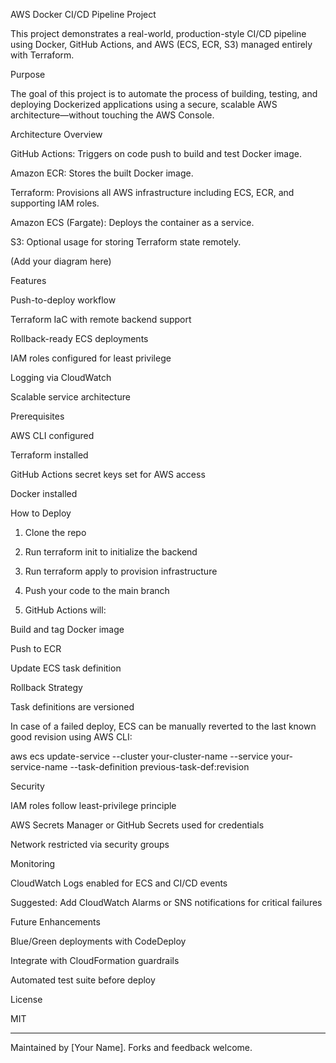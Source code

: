 AWS Docker CI/CD Pipeline Project

This project demonstrates a real-world, production-style CI/CD pipeline using Docker, GitHub Actions, and AWS (ECS, ECR, S3) managed entirely with Terraform.

Purpose

The goal of this project is to automate the process of building, testing, and deploying Dockerized applications using a secure, scalable AWS architecture—without touching the AWS Console.

Architecture Overview

GitHub Actions: Triggers on code push to build and test Docker image.

Amazon ECR: Stores the built Docker image.

Terraform: Provisions all AWS infrastructure including ECS, ECR, and supporting IAM roles.

Amazon ECS (Fargate): Deploys the container as a service.

S3: Optional usage for storing Terraform state remotely.


 (Add your diagram here)

Features

Push-to-deploy workflow

Terraform IaC with remote backend support

Rollback-ready ECS deployments

IAM roles configured for least privilege

Logging via CloudWatch

Scalable service architecture


Prerequisites

AWS CLI configured

Terraform installed

GitHub Actions secret keys set for AWS access

Docker installed


How to Deploy

1. Clone the repo


2. Run terraform init to initialize the backend


3. Run terraform apply to provision infrastructure


4. Push your code to the main branch


5. GitHub Actions will:

Build and tag Docker image

Push to ECR

Update ECS task definition




Rollback Strategy

Task definitions are versioned

In case of a failed deploy, ECS can be manually reverted to the last known good revision using AWS CLI:


aws ecs update-service --cluster your-cluster-name --service your-service-name --task-definition previous-task-def:revision

Security

IAM roles follow least-privilege principle

AWS Secrets Manager or GitHub Secrets used for credentials

Network restricted via security groups


Monitoring

CloudWatch Logs enabled for ECS and CI/CD events

Suggested: Add CloudWatch Alarms or SNS notifications for critical failures


Future Enhancements

Blue/Green deployments with CodeDeploy

Integrate with CloudFormation guardrails

Automated test suite before deploy


License

MIT


---

Maintained by [Your Name]. Forks and feedback welcome.


